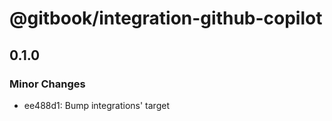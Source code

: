 # @gitbook/integration-github-copilot

## 0.1.0

### Minor Changes

-   ee488d1: Bump integrations' target
